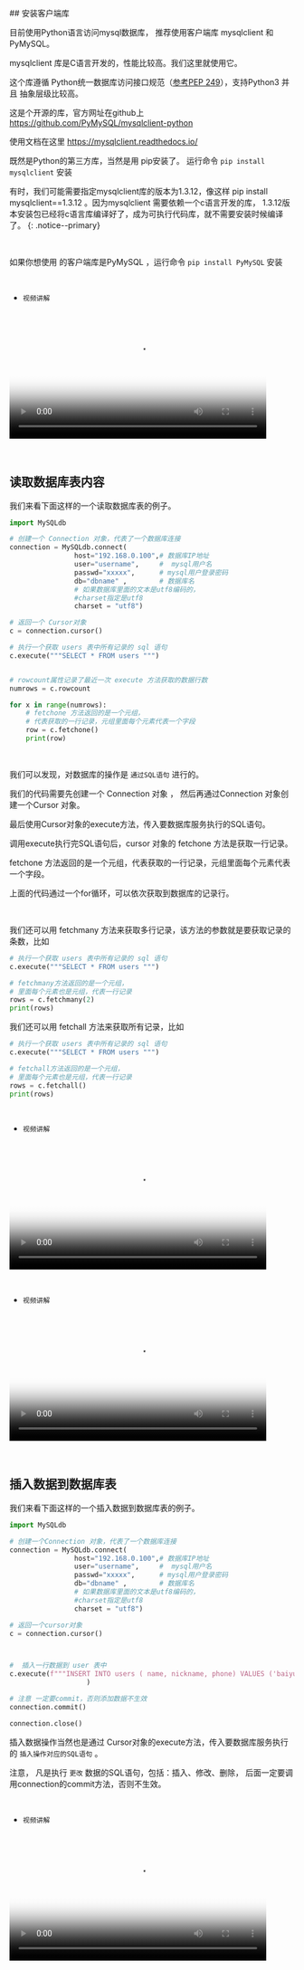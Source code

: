 
<br>
## 安装客户端库


目前使用Python语言访问mysql数据库， 推荐使用客户端库 mysqlclient 和 PyMySQL。

mysqlclient 库是C语言开发的，性能比较高。我们这里就使用它。


这个库遵循 Python统一数据库访问接口规范（[参考PEP 249](https://www.python.org/dev/peps/pep-0249/)），支持Python3 并且  抽象层级比较高。

这是个开源的库，官方网址在github上 https://github.com/PyMySQL/mysqlclient-python


使用文档在这里  https://mysqlclient.readthedocs.io/

既然是Python的第三方库，当然是用 pip安装了。 运行命令 ```pip install mysqlclient``` 安装

有时，我们可能需要指定mysqlclient库的版本为1.3.12，像这样  pip install mysqlclient==1.3.12    。因为mysqlclient 需要依赖一个c语言开发的库， 1.3.12版本安装包已经将c语言库编译好了，成为可执行代码库，就不需要安装时候编译了。
{: .notice--primary}

<br>

如果你想使用 的客户端库是PyMySQL ，运行命令  ```pip install PyMySQL``` 安装


<br>

- ```视频讲解``` 

<video src="http://v.python666.vip/video/o/mysql/mpmysql-06-2.mp4"  style="width: 90%;" controls controlsList="nodownload" oncontextmenu="return false;" preload="metadata" poster="{{ site.video_cover }}"></video>

<br>


## 读取数据库表内容

我们来看下面这样的一个读取数据库表的例子。

```py
import MySQLdb

# 创建一个 Connection 对象，代表了一个数据库连接
connection = MySQLdb.connect(
                host="192.168.0.100",# 数据库IP地址  
                user="username",     #  mysql用户名
                passwd="xxxxx",      # mysql用户登录密码
                db="dbname" ,        # 数据库名
                # 如果数据库里面的文本是utf8编码的，
                #charset指定是utf8
                charset = "utf8")   

# 返回一个 Cursor对象
c = connection.cursor()

# 执行一个获取 users 表中所有记录的 sql 语句
c.execute("""SELECT * FROM users """)


# rowcount属性记录了最近一次 execute 方法获取的数据行数
numrows = c.rowcount

for x in range(numrows):
    # fetchone 方法返回的是一个元组，
    # 代表获取的一行记录，元组里面每个元素代表一个字段
    row = c.fetchone()
    print(row)
```

<br>

我们可以发现，对数据库的操作是 ```通过SQL语句``` 进行的。

我们的代码需要先创建一个 Connection 对象 ， 然后再通过Connection 对象创建一个Cursor 对象。

最后使用Cursor对象的execute方法，传入要数据库服务执行的SQL语句。

调用execute执行完SQL语句后，cursor 对象的 fetchone 方法是获取一行记录。

fetchone 方法返回的是一个元组，代表获取的一行记录，元组里面每个元素代表一个字段。

上面的代码通过一个for循环，可以依次获取到数据库的记录行。

<br>

我们还可以用 fetchmany 方法来获取多行记录，该方法的参数就是要获取记录的条数，比如

```py
# 执行一个获取 users 表中所有记录的 sql 语句
c.execute("""SELECT * FROM users """)

# fetchmany方法返回的是一个元组，
# 里面每个元素也是元组，代表一行记录
rows = c.fetchmany(2)
print(rows)
```

我们还可以用 fetchall 方法来获取所有记录，比如

```py
# 执行一个获取 users 表中所有记录的 sql 语句
c.execute("""SELECT * FROM users """)

# fetchall方法返回的是一个元组，
# 里面每个元素也是元组，代表一行记录
rows = c.fetchall()
print(rows)
```



<br>

- ```视频讲解``` 

<video src="http://v.python666.vip/video/o/mysql/mpmysql-06-3-1.mp4"  style="width: 90%;" controls controlsList="nodownload" oncontextmenu="return false;" preload="metadata" poster="{{ site.video_cover }}"></video>



<br>

- ```视频讲解``` 

<video src="http://v.python666.vip/video/o/mysql/mpmysql-06-3-2.mp4"  style="width: 90%;" controls controlsList="nodownload" oncontextmenu="return false;" preload="metadata" poster="{{ site.video_cover }}"></video>

<br>


## 插入数据到数据库表

我们来看下面这样的一个插入数据到数据库表的例子。


```py
import MySQLdb

# 创建一个Connection 对象，代表了一个数据库连接
connection = MySQLdb.connect(
                host="192.168.0.100",# 数据库IP地址  
                user="username",     #  mysql用户名
                passwd="xxxxx",      # mysql用户登录密码
                db="dbname" ,        # 数据库名
                # 如果数据库里面的文本是utf8编码的，
                #charset指定是utf8
                charset = "utf8")   

# 返回一个cursor对象
c = connection.cursor()



#  插入一行数据到 user 表中
c.execute(f"""INSERT INTO users ( name, nickname, phone) VALUES ('baiyueheiyu', '白月黑羽', '13312345678')"""
                   )

# 注意 一定要commit，否则添加数据不生效
connection.commit()

connection.close()

```

插入数据操作当然也是通过  Cursor对象的execute方法，传入要数据库服务执行的 ```插入操作对应的SQL语句``` 。

注意， 凡是执行 ```更改``` 数据的SQL语句，包括：插入、修改、删除， 后面一定要调用connection的commit方法，否则不生效。


<br>

- ```视频讲解``` 

<video src="http://v.python666.vip/video/o/mysql/mpmysql-06-4.mp4"  style="width: 90%;" controls controlsList="nodownload" oncontextmenu="return false;" preload="metadata" poster="{{ site.video_cover }}"></video>

<br>